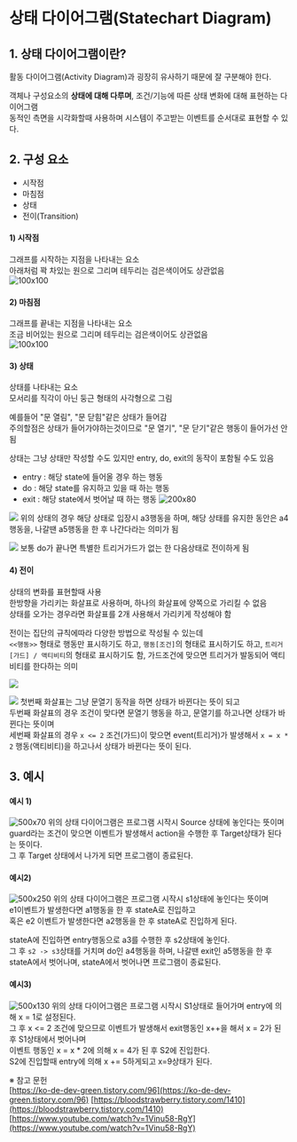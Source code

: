 # 상태 다이어그램(Statechart Diagram)

## 1. 상태 다이어그램이란?

활동 다이어그램(Activity Diagram)과 굉장히 유사하기 때문에 잘 구분해야 한다.  

객체나 구성요소의 **상태에 대해 다루며**, 조건/기능에 따른 상태 변화에 대해 표현하는 다이어그램  
동적인 측면을 시각화할때 사용하며 시스템이 주고받는 이벤트를 순서대로 표현할 수 있다.  


## 2. 구성 요소

- 시작점
- 마침점
- 상태
- 전이(Transition)

#### 1) 시작점
그래프를 시작하는 지점을 나타내는 요소  
아래처럼 꽉 차있는 원으로 그리며 테두리는 검은색이어도 상관없음  
![100x100](https://blog.kakaocdn.net/dn/b0RGki/btsIzcbQfMz/rznBQBYXcYkZFg0t938N51/img.png)

#### 2) 마침점
그래프를 끝내는 지점을 나타내는 요소  
조금 비어있는 원으로 그리며 테두리는 검은색이어도 상관없음  
![100x100](https://blog.kakaocdn.net/dn/bwPkKe/btsIywIVyUs/AJwTGz37Kvrk6decz7FQM1/img.png)

#### 3) 상태
상태를 나타내는 요소  
모서리를 직각이 아닌 둥근 형태의 사각형으로 그림  

예를들어 "문 열림", "문 닫힘"같은 상태가 들어감  
주의할점은 상태가 들어가야하는것이므로 "문 열기", "문 닫기"같은 행동이 들어가선 안됨  

상태는 그냥 상태만 작성할 수도 있지만 entry, do, exit의 동작이 포함될 수도 있음  
- entry :  해당 state에 들어올 경우 하는 행동
- do :  해당 state를 유지하고 있을 때 하는 행동
- exit :  해당 state에서 벗어날 때 하는 행동
![200x80](https://blog.kakaocdn.net/dn/bHZxfD/btsIxhFWHPG/OJKfXYIfpq8B0MkJxfFk50/img.png)

![](https://blog.kakaocdn.net/dn/bEmAlp/btsIyZ4WCO5/kn4OzNhDkdCpAIb9dj8DgK/img.png)
위의 상태의 경우 해당 상태로 입장시 a3행동을 하며, 해당 상태를 유지한 동안은 a4행동을, 나갈땐 a5행동을 한 후 나간다라는 의미가 됨  

![](https://blog.kakaocdn.net/dn/3SHzv/btsIy5X9JTG/iuVfAXaBWL3m24pHFQVO51/img.png)
보통 do가 끝나면 특별한 트리거가드가 없는 한 다음상태로 전이하게 됨  

#### 4) 전이
상태의 변화를 표현할때 사용  
한방향을 가리키는 화살표로 사용하며, 하나의 화살표에 양쪽으로 가리킬 수 없음  
상태를 오가는 경우라면 화살표를 2개 사용해서 가리키게 작성해야 함  

전이는 집단의 규칙에따라 다양한 방법으로 작성될 수 있는데  
`<<행동>>` 형태로 행동만 표시하기도 하고, `행동[조건]`의 형태로 표시하기도 하고,
`트리거[가드] / 액티비티`의 형태로 표시하기도 함, 가드조건에 맞으면 트리거가 발동되어 액티비티를 한다하는 의미  

![](https://blog.kakaocdn.net/dn/et9VQ3/btsIy2ty3ZH/Oekf4ZdLhjDXl0hmb01UIk/img.png)

![](https://blog.kakaocdn.net/dn/IIPH3/btsIzylrjtd/RmXOaGxAViAxkl1IAVtB11/img.png)
첫번째 화살표는 그냥 문열기 동작을 하면 상태가 바뀐다는 뜻이 되고  
두번째 화살표의 경우 조건이 맞다면 문열기 행동을 하고, 문열기를 하고나면 상태가 바뀐다는 뜻이며  
세번째 화살표의 경우 `x <= 2` 조건(가드)이 맞으면 event(트리거)가 발생해서 `x = x * 2` 행동(액티비티)을 하고나서 상태가 바뀐다는 뜻이 된다.


## 3. 예시

#### 예시 1)
![500x70](https://blog.kakaocdn.net/dn/ln2kO/btsIy2f2nBo/zoLTYvk5cjgfRZtDShmVWK/img.png)
위의 상태 다이어그램은 프로그램 시작시 Source 상태에 놓인다는 뜻이며  
guard라는 조건이 맞으면 이벤트가 발생해서 action을 수행한 후 Target상태가 된다는 뜻이다.  
그 후 Target 상태에서 나가게 되면 프로그램이 종료된다.  

#### 예시2)
![500x250](https://blog.kakaocdn.net/dn/bqNmow/btsIy3zf5t0/voRs30UniqK0xGipC14wI1/img.png)
위의 상태 다이어그램은 프로그램 시작시 s1상태에 놓인다는 뜻이며  
e1이벤트가 발생한다면 a1행동을 한 후 stateA로 진입하고  
혹은 e2 이벤트가 발생한다면 a2행동을 한 후 stateA로 진입하게 된다.  

stateA에 진입하면 entry행동으로 a3를 수행한 후 s2상태에 놓인다.  
그 후 `s2 -> s3`상태를 거치며 do인 a4행동을 하며, 나갈땐 exit인 a5행동을 한 후 stateA에서 벗어나며, stateA에서 벗어나면 프로그램이 종료된다.  

#### 예시3)
![500x130](https://blog.kakaocdn.net/dn/o6LQC/btsIyxgMhlE/6O6rzIi5OpbeytBMoAtB4K/img.png)
위의 상태 다이어그램은 프로그램 시작시 S1상태로 들어가며 entry에 의해 x = 1로 설정된다.  
그 후 x <= 2 조건에 맞으므로 이벤트가 발생해서 exit행동인 x++을 해서 x = 2가 된 후 S1상태에서 벗어나며  
이벤트 행동인 x = x * 2에 의해 x = 4가 된 후 S2에 진입한다.  
S2에 진입할때 entry에 의해 x += 5하게되고 x=9상태가 된다.  






※ 참고 문헌  
[https://ko-de-dev-green.tistory.com/96](https://ko-de-dev-green.tistory.com/96)
[https://bloodstrawberry.tistory.com/1410](https://bloodstrawberry.tistory.com/1410)
[https://www.youtube.com/watch?v=1Vinu58-RgY](https://www.youtube.com/watch?v=1Vinu58-RgY)